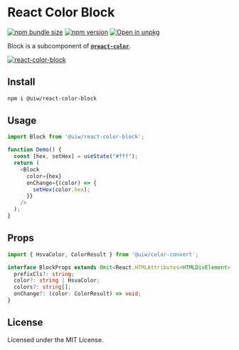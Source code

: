 React Color Block
===

[![npm bundle size](https://img.shields.io/bundlephobia/minzip/@uiw/react-color-block)](https://bundlephobia.com/package/@uiw/react-color-block) [![npm version](https://img.shields.io/npm/v/@uiw/react-color-block.svg)](https://www.npmjs.com/package/@uiw/react-color-block) [![Open in unpkg](https://img.shields.io/badge/Open%20in-unpkg-blue)](https://uiwjs.github.io/npm-unpkg/#/pkg/@uiw/react-color-block/file/README.md)

Block is a subcomponent of [**`@react-color`**](https://uiwjs.github.io/react-color).

[![react-color-block](https://user-images.githubusercontent.com/1680273/125902022-0b18f481-2931-441e-b854-79b924b6c190.png)](https://uiwjs.github.io/react-color/#block)

## Install

```bash
npm i @uiw/react-color-block
```

## Usage

```js
import Block from '@uiw/react-color-block';

function Demo() {
  const [hex, setHex] = useState("#fff");
  return (
    <Block
      color={hex}
      onChange={(color) => {
        setHex(color.hex);
      }}
    />
  );
}
```

## Props

```ts
import { HsvaColor, ColorResult } from '@uiw/color-convert';

interface BlockProps extends Omit<React.HTMLAttributes<HTMLDivElement>, 'onChange' | 'color'> {
  prefixCls?: string;
  color?: string | HsvaColor;
  colors?: string[];
  onChange?: (color: ColorResult) => void;
}
```

<!--footer-dividing-->

## License

Licensed under the MIT License.
